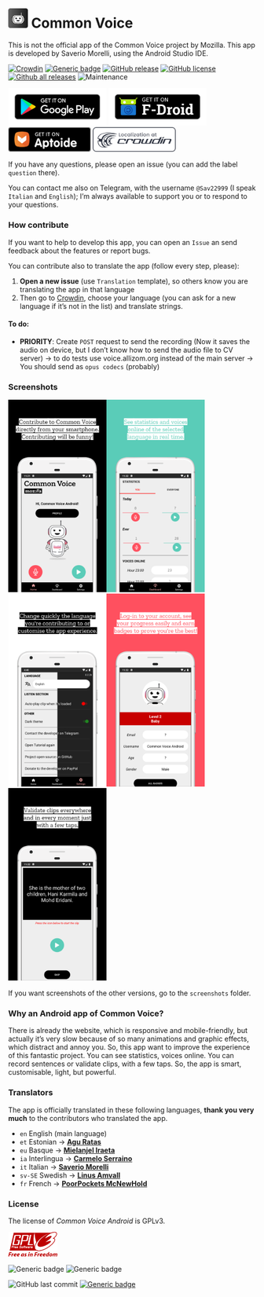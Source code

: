 

#  <img src="images/icon.png" width="40px" alt=""></img> Common Voice 

This is not the official app of the Common Voice project by Mozilla. This app is developed by Saverio Morelli, using the Android Studio IDE.

[![Crowdin](https://badges.crowdin.net/common-voice-android/localized.svg)](https://crowdin.com/project/common-voice-android) [![Generic badge](https://img.shields.io/badge/translations%20number-7-green.svg)](https://crowdin.com/project/common-voice-android) [![GitHub release](https://img.shields.io/github/release/Sav22999/common-voice-android.svg)](https://github.com/Sav22999/common-voice-android/releases/) [![GitHub license](https://img.shields.io/github/license/Sav22999/common-voice-android.svg)](https://github.com/Sav22999/common-voice-android/blob/master/LICENSE) [![Github all releases](https://img.shields.io/github/downloads/Sav22999/common-voice-android/total.svg)](https://GitHub.com/Sav22999/common-voice-android/releases/) ![Maintenance](https://img.shields.io/badge/Maintained%3F-yes-green.svg)

[<img src="images/googlePlayBadge.png" width="200px"></img>](https://play.google.com/store/apps/details?id=org.commonvoice.saverio) [<img src="images/fDroidBadge.png" width="200px"></img>](https://f-droid.org/it/packages/org.commonvoice.saverio) [<img src="images/aptoideBadge.png" height="50px"></img>](https://common-voice-android.en.aptoide.com/?store_name=sav22999) [<img src="images/crowdinBadge.png" height="50px"></img>](https://crowdin.com/project/common-voice-android)

If you have any questions, please open an issue (you can add the label `question` there).

You can contact me also on Telegram, with the username `@Sav22999` (I speak `Italian` and `English`); I’m always available to support you or to respond to your questions.

### How contribute

If you want to help to develop this app, you can open an `Issue` an send feedback about the features or report bugs.

You can contribute also to translate the app (follow every step, please):

1. **Open a new issue** (use `Translation` template), so others know you are translating the app in that language
1. Then go to [Crowdin](https://crowdin.com/project/common-voice-android), choose your language (you can ask for a new language if it’s not in the list) and translate strings.

#### To do:

- **PRIORITY**: Create `POST` request to send the recording (Now it saves the audio on device, but I don’t know how to send the audio file to CV server) -> to do tests use voice.allizom.org instead of the main server -> You should send as `opus codecs` (probably)

### Screenshots

<img src="fastlane/metadata/android/en-US/images/phoneScreenshots/1.png" width="200px"></img><img src="fastlane/metadata/android/en-US/images/phoneScreenshots/2.png" width="200px"></img><img src="fastlane/metadata/android/en-US/images/phoneScreenshots/3.png" width="200px"></img><img src="fastlane/metadata/android/en-US/images/phoneScreenshots/4.png" width="200px"></img><img src="fastlane/metadata/android/en-US/images/phoneScreenshots/5.png" width="200px"></img> 

If you want screenshots of the other versions, go to the `screenshots` folder.

### Why an Android app of Common Voice?

There is already the website, which is responsive and mobile-friendly, but actually it’s very slow because of so many animations and graphic effects, which distract and annoy you. So, this app want to improve the experience of this fantastic project. You can see statistics, voices online. You can record sentences or validate clips, with a few taps. So, the app is smart, customisable, light, but powerful.

### Translators

The app is officially translated in these following languages, **thank you very much** to the contributors who translated the app.

- `en` English (main language)
- `et` Estonian -> [**Agu Ratas**](https://crowdin.com/profile/aguratas)
- `eu` Basque -> **[Mielanjel Iraeta](https://crowdin.com/profile/pospolos)**
- `ia` Interlingua -> **[Carmelo Serraino](https://crowdin.com/profile/Melo46)**
- `it` Italian -> **[Saverio Morelli](https://github.com/Sav22999)**
- `sv-SE` Swedish -> **[Linus Amvall](https://github.com/klasrocket)**
- `fr` French -> **[PoorPockets McNewHold](https://crowdin.com/profile/IfiwFR)**

### License

The license of *Common Voice Android* is GPLv3.

<img src="images/gpl.png" width="100px"></img>



![Generic badge](https://img.shields.io/badge/built%20in-Android%20Studio-green.svg) ![Generic badge](https://img.shields.io/badge/developed%20in-Kotlin-blue.svg)

![GitHub last commit](https://img.shields.io/github/last-commit/Sav22999/common-voice-android) [![Generic badge](https://img.shields.io/badge/developed%20by-Sav22999-lightgrey.svg)](https://saveriomorelli.com)